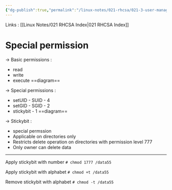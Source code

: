 ```yaml
---
{"dg-publish":true,"permalink":"/linux-notes/021-rhcsa/021-3-user-management/021-3-6-7-special-permission/","noteIcon":"","created":"2023-10-07T13:47:51.522+05:30","updated":"2023-10-13T17:08:21.443+05:30"}
---
```


Links : [[Linux Notes/021 RHCSA Index\|021 RHCSA Index]]

# Special permission

&rarr; Basic permissions :
  - read
  - write
  - execute
==diagram==

&rarr; Special permissions :
  - setUID - SUID - 4
  - setGID - SGID - 2
  - stickybit - 1
==diagram==

&rarr; Stickybit :
  - special permssion
  - Applicable on directories only
  - Restricts delete operation on directories with permission level 777
  - Only owner can delete data

<hr>

Apply stickybit with number
`# chmod 1777 /data55`

Apply stickybit with alphabet
`# chmod +t /data55`

Remove stickybit with alphabet
`# chmod -t /data55`